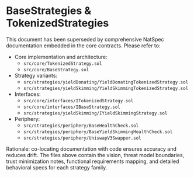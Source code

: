 # BaseStrategies & TokenizedStrategies

This document has been superseded by comprehensive NatSpec documentation embedded in the core contracts. Please refer to:

- Core implementation and architecture:
  - `src/core/TokenizedStrategy.sol`
  - `src/core/BaseStrategy.sol`
- Strategy variants:
  - `src/strategies/yieldDonating/YieldDonatingTokenizedStrategy.sol`
  - `src/strategies/yieldSkimming/YieldSkimmingTokenizedStrategy.sol`
- Interfaces:
  - `src/core/interfaces/ITokenizedStrategy.sol`
  - `src/core/interfaces/IBaseStrategy.sol`
  - `src/strategies/yieldSkimming/IYieldSkimmingStrategy.sol`
- Periphery:
  - `src/strategies/periphery/BaseHealthCheck.sol`
  - `src/strategies/periphery/BaseYieldSkimmingHealthCheck.sol`
  - `src/strategies/periphery/UniswapV3Swapper.sol`

Rationale: co-locating documentation with code ensures accuracy and reduces drift. The files above contain the vision, threat model boundaries, trust minimization notes, functional requirements mapping, and detailed behavioral specs for each strategy family.



